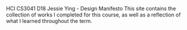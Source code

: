 HCI CS3041 D18
Jessie Ying - Design Manifesto
This site contains the collection of works I completed for this course, as well as a reflection of what I learned throughout the term. 
